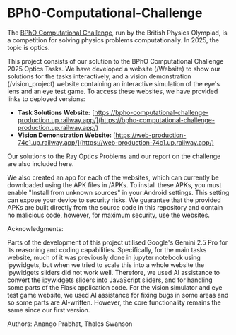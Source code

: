 # BPhO-Computational-Challenge
The [BPhO Computational Challenge](https://www.bpho.org.uk/bpho/computational-challenge/), run by the British Physics Olympiad, is a competition for solving physics problems computationally. In 2025, the topic is optics. 


This project consists of our solution to the BPhO Computational Challenge 2025 Optics Tasks. We have developed a website (/Website) to show our solutions for the tasks interactively, and a vision demonstration (/vision_project) website containing an interactive simulation of the eye's lens and an eye test game.
To access these websites, we have provided links to deployed versions:

- **Task Solutions Website:** [https://bpho-computational-challenge-production.up.railway.app/](https://bpho-computational-challenge-production.up.railway.app/)
- **Vision Demonstration Website:** [https://web-production-74c1.up.railway.app/](https://web-production-74c1.up.railway.app/)

Our solutions to the Ray Optics Problems and our report on the challenge are also included here.

We also created an app for each of the websites, which can currently be downloaded using the APK files in /APKs. To install these APKs, you must enable "Install from unknown sources" in your Android settings. This setting can expose your device to security risks. We guarantee that the provided APKs are built directly from the source code in this repository and contain no malicious code, however, for maximum security, use the websites.

Acknowledgments:

Parts of the development of this project utilised Google's Gemini 2.5 Pro for its reasoning and coding capabilities. Specifically, for the main tasks website, much of it was previously done in jupyter notebook using ipywidgets, but when we tried to scale this into a whole website the ipywidgets sliders did not work well. Therefore, we used AI assistance to convert the ipywidgets sliders into JavaScript sliders, and for handling some parts of the Flask application code. For the vision simulator and eye test game website, we used AI assistance for fixing bugs in some areas and so some parts are AI-written. However, the core functionality remains the same since our first version. 

Authors: Anango Prabhat, Thales Swanson
